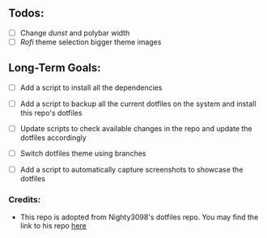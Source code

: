 ## Todos:

- [ ] Change *dunst* and polybar width
- [ ] *Rofi* theme selection bigger theme images

## Long-Term Goals:

- [ ] Add a script to install all the dependencies
- [ ] Add a script to backup all the current dotfiles on the system and install this repo's dotfiles
- [ ] Update scripts to check available changes in the repo and update the dotfiles accordingly
- [ ] Switch dotfiles theme using branches
- [ ] Add a script to automatically capture screenshots to showcase the dotfiles


### Credits:

- This repo is adopted from Nighty3098's dotfiles repo. You may find the link to his repo [here](https://github.com/Nighty3098/DevDotfiles/)
